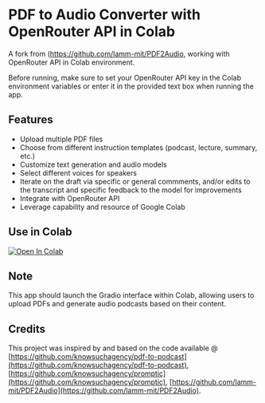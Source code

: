 # PDF to Audio Converter with OpenRouter API in Colab

A fork from (https://github.com/lamm-mit/PDF2Audio, working with OpenRouter API in Colab environment.

Before running, make sure to set your OpenRouter API key in the Colab environment variables or enter it in the provided text box when running the app.

## Features

- Upload multiple PDF files
- Choose from different instruction templates (podcast, lecture, summary, etc.)
- Customize text generation and audio models
- Select different voices for speakers
- Iterate on the draft via specific or general commments, and/or edits to the transcript and specific feedback to the model for improvements
- Integrate with OpenRouter API
- Leverage capability and resource of Google Colab

## Use in Colab

[![Open In Colab](https://colab.research.google.com/assets/colab-badge.svg)](https://colab.research.google.com/drive/1z7kxASuZ2XJ9TVe01THHq3s5BmHEXt9a?usp=sharing)

## Note

This app should launch the Gradio interface within Colab, allowing users to upload PDFs and generate audio podcasts based on their content.

## Credits

This project was inspired by and based on the code available @ [https://github.com/knowsuchagency/pdf-to-podcast](https://github.com/knowsuchagency/pdf-to-podcast), [https://github.com/knowsuchagency/promptic](https://github.com/knowsuchagency/promptic), [https://github.com/lamm-mit/PDF2Audio](https://github.com/lamm-mit/PDF2Audio).

